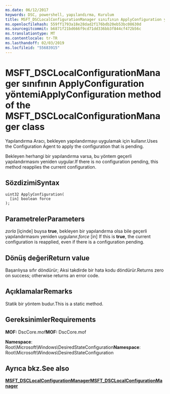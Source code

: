 ```yaml
---
ms.date: 06/12/2017
keywords: DSC, powershell, yapılandırma, Kurulum
title: MSFT_DSCLocalConfigurationManager sınıfının ApplyConfiguration yöntemi
ms.openlocfilehash: 559ff1793a18e28dad2f176bdb20eb53bc08630d
ms.sourcegitcommit: b6871f21bd666f9cd71dd336bb3f844cf472b56c
ms.translationtype: MT
ms.contentlocale: tr-TR
ms.lasthandoff: 02/03/2019
ms.locfileid: "55683915"
---
```

# <a name="applyconfiguration-method-of-the-msftdsclocalconfigurationmanager-class"></a><span data-ttu-id="a4a62-103">MSFT_DSCLocalConfigurationManager sınıfının ApplyConfiguration yöntemi</span><span class="sxs-lookup"><span data-stu-id="a4a62-103">ApplyConfiguration method of the MSFT_DSCLocalConfigurationManager class</span></span>

<span data-ttu-id="a4a62-104">Yapılandırma Aracı, bekleyen yapılandırmayı uygulamak için kullanır.</span><span class="sxs-lookup"><span data-stu-id="a4a62-104">Uses the Configuration Agent to apply the configuration that is pending.</span></span>

<span data-ttu-id="a4a62-105">Bekleyen herhangi bir yapılandırma varsa, bu yöntem geçerli yapılandırmasını yeniden uygular.</span><span class="sxs-lookup"><span data-stu-id="a4a62-105">If there is no configuration pending, this method reapplies the current configuration.</span></span>

## <a name="syntax"></a><span data-ttu-id="a4a62-106">Sözdizimi</span><span class="sxs-lookup"><span data-stu-id="a4a62-106">Syntax</span></span>

```mof
uint32 ApplyConfiguration(
  [in] boolean force
);
```

## <a name="parameters"></a><span data-ttu-id="a4a62-107">Parametreler</span><span class="sxs-lookup"><span data-stu-id="a4a62-107">Parameters</span></span>

<span data-ttu-id="a4a62-108">*zorla* \[içinde\] buysa **true**, bekleyen bir yapılandırma olsa bile geçerli yapılandırmasını yeniden uygulanır.</span><span class="sxs-lookup"><span data-stu-id="a4a62-108">*force* \[in\] If this is **true**, the current configuration is reapplied, even if there is a configuration pending.</span></span>

## <a name="return-value"></a><span data-ttu-id="a4a62-109">Dönüş değeri</span><span class="sxs-lookup"><span data-stu-id="a4a62-109">Return value</span></span>

<span data-ttu-id="a4a62-110">Başarılıysa sıfır döndürür; Aksi takdirde bir hata kodu döndürür.</span><span class="sxs-lookup"><span data-stu-id="a4a62-110">Returns zero on success; otherwise returns an error code.</span></span>

## <a name="remarks"></a><span data-ttu-id="a4a62-111">Açıklamalar</span><span class="sxs-lookup"><span data-stu-id="a4a62-111">Remarks</span></span>

<span data-ttu-id="a4a62-112">Statik bir yöntem budur.</span><span class="sxs-lookup"><span data-stu-id="a4a62-112">This is a static method.</span></span>

## <a name="requirements"></a><span data-ttu-id="a4a62-113">Gereksinimler</span><span class="sxs-lookup"><span data-stu-id="a4a62-113">Requirements</span></span>

<span data-ttu-id="a4a62-114">**MOF:** DscCore.mof</span><span class="sxs-lookup"><span data-stu-id="a4a62-114">**MOF:** DscCore.mof</span></span>

<span data-ttu-id="a4a62-115">**Namespace**: Root\Microsoft\Windows\DesiredStateConfiguration</span><span class="sxs-lookup"><span data-stu-id="a4a62-115">**Namespace**: Root\Microsoft\Windows\DesiredStateConfiguration</span></span>

## <a name="see-also"></a><span data-ttu-id="a4a62-116">Ayrıca bkz.</span><span class="sxs-lookup"><span data-stu-id="a4a62-116">See also</span></span>

[<span data-ttu-id="a4a62-117">**MSFT_DSCLocalConfigurationManager**</span><span class="sxs-lookup"><span data-stu-id="a4a62-117">**MSFT_DSCLocalConfigurationManager**</span></span>](msft-dsclocalconfigurationmanager.md)